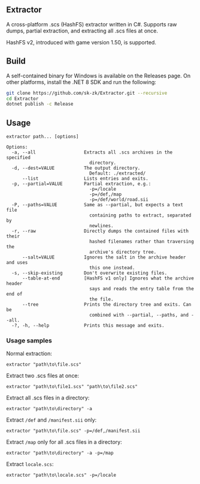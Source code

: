 ## Extractor
A cross-platform .scs (HashFS) extractor written in C#. Supports raw dumps, partial extraction,
and extracting all .scs files at once.

HashFS v2, introduced with game version 1.50, is supported.

## Build
A self-contained binary for Windows is available on the Releases page. On other platforms, install the
.NET 8 SDK and run the following:
```sh
git clone https://github.com/sk-zk/Extractor.git --recursive
cd Extractor
dotnet publish -c Release
```

## Usage
```
extractor path... [options]

Options:
  -a, --all                  Extracts all .scs archives in the specified
                               directory.
  -d, --dest=VALUE           The output directory.
                               Default: ./extracted/
      --list                 Lists entries and exits.
  -p, --partial=VALUE        Partial extraction, e.g.:
                               -p=/locale
                               -p=/def,/map
                               -p=/def/world/road.sii
  -P, --paths=VALUE          Same as --partial, but expects a text file
                               containing paths to extract, separated by
                               newlines.
  -r, --raw                  Directly dumps the contained files with their
                               hashed filenames rather than traversing the
                               archive's directory tree.
      --salt=VALUE           Ignores the salt in the archive header and uses
                               this one instead.
  -s, --skip-existing        Don't overwrite existing files.
      --table-at-end         [HashFS v1 only] Ignores what the archive header
                               says and reads the entry table from the end of
                               the file.
      --tree                 Prints the directory tree and exits. Can be
                               combined with --partial, --paths, and --all.
  -?, -h, --help             Prints this message and exits.
```

### Usage samples
Normal extraction:
```
extractor "path\to\file.scs"
```

Extract two .scs files at once:
```
extractor "path\to\file1.scs" "path\to\file2.scs"
```

Extract all .scs files in a directory:
```
extractor "path\to\directory" -a
```

Extract `/def` and `/manifest.sii` only:
```
extractor "path\to\file.scs" -p=/def,/manifest.sii
```

Extract `/map` only for all .scs files in a directory:
```
extractor "path\to\directory" -a -p=/map
```

Extract `locale.scs`:
```
extractor "path\to\locale.scs" -p=/locale
```
